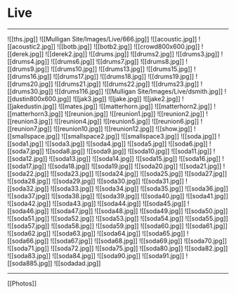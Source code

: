 # Live

---

![[ths.jpg]]
![[Mulligan Site/Images/Live/666.jpg]]
![[acoustic.jpg]]
![[acoustic2.jpg]]
![[botb.jpg]]
![[botb2.jpg]]
![[crowd800x600.jpg]]
![[derek.jpg]]
![[derek2.jpg]]
![[drums.jpg]]
![[drums2.jpg]]
![[drums3.jpg]]
![[drums4.jpg]]
![[drums6.jpg]]
![[drums7.jpg]]
![[drums8.jpg]]
![[drums9.jpg]]
![[drums10.jpg]]
![[drums13.jpg]]
![[drums15.jpg]]
![[drums16.jpg]]
![[drums17.jpg]]
![[drums18.jpg]]
![[drums19.jpg]]
![[drums20.jpg]]
![[drums21.jpg]]
![[drums22.jpg]]
![[drums23.jpg]]
![[drums30.jpg]]
![[drums116.jpg]]
![[Mulligan Site/Images/Live/dsmith.jpg]]
![[dustin800x600.jpg]]
![[jak3.jpg]]
![[jake.jpg]]
![[jake2.jpg]]
![[jakedustin.jpg]]
![[mates.jpg]]
![[matterhorn.jpg]]
![[matterhorn2.jpg]]
![[matterhorn3.jpg]]
![[reunion.jpg]]
![[reunion1.jpg]]
![[reunion2.jpg]]
![[reunion3.jpg]]
![[reunion4.jpg]]
![[reunion5.jpg]]
![[reunion6.jpg]]
![[reunion7.jpg]]
![[reunion10.jpg]]
![[reunion12.jpg]]
![[show.jpg]]
![[smallspace.jpg]]
![[smallspace2.jpg]]
![[smallspace3.jpg]]
![[soda.jpg]]
![[soda1.jpg]]
![[soda3.jpg]]
![[soda4.jpg]]
![[soda5.jpg]]
![[soda6.jpg]]
![[soda7.jpg]]
![[soda8.jpg]]
![[soda9.jpg]]
![[soda10.jpg]]
![[soda11.jpg]]
![[soda12.jpg]]
![[soda13.jpg]]
![[soda14.jpg]]
![[soda15.jpg]]
![[soda16.jpg]]
![[soda17.jpg]]
![[soda18.jpg]]
![[soda19.jpg]]
![[soda20.jpg]]
![[soda21.jpg]]
![[soda22.jpg]]
![[soda23.jpg]]
![[soda24.jpg]]
![[soda25.jpg]]
![[soda27.jpg]]
![[soda28.jpg]]
![[soda29.jpg]]
![[soda30.jpg]]
![[soda31.jpg]]
![[soda32.jpg]]
![[soda33.jpg]]
![[soda34.jpg]]
![[soda35.jpg]]
![[soda36.jpg]]
![[soda37.jpg]]
![[soda38.jpg]]
![[soda39.jpg]]
![[soda40.jpg]]
![[soda41.jpg]]
![[soda42.jpg]]
![[soda43.jpg]]
![[soda44.jpg]]
![[soda45.jpg]]
![[soda46.jpg]]
![[soda47.jpg]]
![[soda48.jpg]]
![[soda49.jpg]]
![[soda50.jpg]]
![[soda51.jpg]]
![[soda52.jpg]]
![[soda53.jpg]]
![[soda54.jpg]]
![[soda55.jpg]]
![[soda57.jpg]]
![[soda58.jpg]]
![[soda59.jpg]]
![[soda60.jpg]]
![[soda61.jpg]]
![[soda62.jpg]]
![[soda63.jpg]]
![[soda64.jpg]]
![[soda65.jpg]]
![[soda66.jpg]]
![[soda67.jpg]]
![[soda68.jpg]]
![[soda69.jpg]]
![[soda70.jpg]]
![[soda71.jpg]]
![[soda72.jpg]]
![[soda75.jpg]]
![[soda80.jpg]]
![[soda82.jpg]]
![[soda83.jpg]]
![[soda84.jpg]]
![[soda90.jpg]]
![[soda91.jpg]]
![[soda885.jpg]]
![[sodadad.jpg]]

---

[[Photos]]